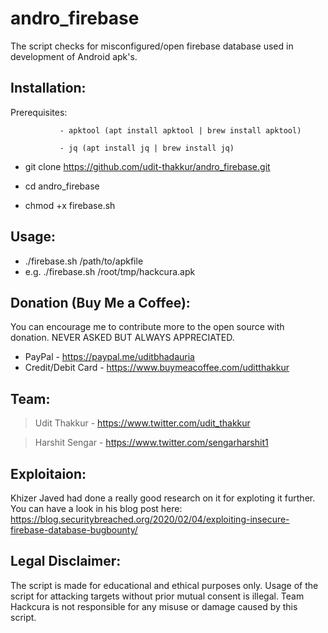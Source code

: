 # andro_firebase
The script checks for misconfigured/open firebase database used in development of Android apk's.

## Installation:

Prerequisites: 
               
               - apktool (apt install apktool | brew install apktool)
  
               - jq (apt install jq | brew install jq)

- git clone https://github.com/udit-thakkur/andro_firebase.git

- cd andro_firebase

- chmod +x firebase.sh

## Usage:

- ./firebase.sh /path/to/apkfile
- e.g. ./firebase.sh /root/tmp/hackcura.apk

## Donation (Buy Me a Coffee):
You can encourage me to contribute more to the open source with donation.
NEVER ASKED BUT ALWAYS APPRECIATED.
- PayPal - https://paypal.me/uditbhadauria
- Credit/Debit Card - https://www.buymeacoffee.com/uditthakkur

## Team:
>Udit Thakkur   -  https://www.twitter.com/udit_thakkur

>Harshit Sengar -  https://www.twitter.com/sengarharshit1

## Exploitaion:
Khizer Javed had done a really good research on it for exploting it further. You can have a look in his blog post here: https://blog.securitybreached.org/2020/02/04/exploiting-insecure-firebase-database-bugbounty/ 

## Legal Disclaimer:
The script is made for educational and ethical purposes only. Usage of the script for attacking targets without prior mutual consent is illegal. Team Hackcura is not responsible for any misuse or damage caused by this script.
